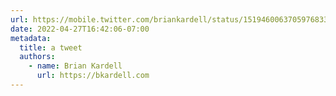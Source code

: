 ```yaml
---
url: https://mobile.twitter.com/briankardell/status/1519460063705976833
date: 2022-04-27T16:42:06-07:00
metadata:
  title: a tweet
  authors:
    - name: Brian Kardell
      url: https://bkardell.com
---
```

